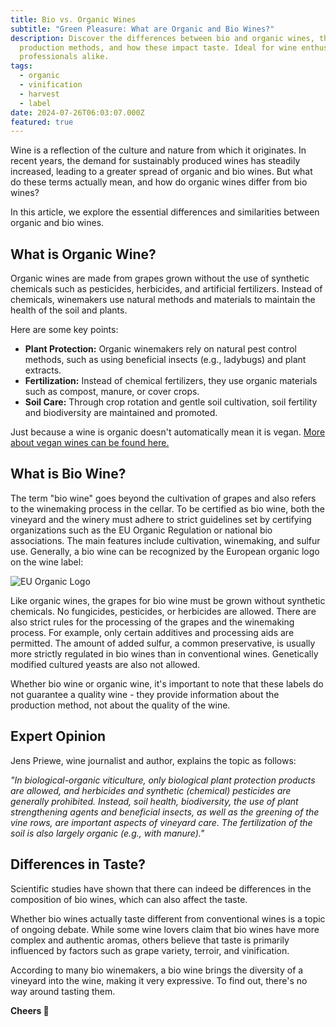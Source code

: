 ```yaml
---
title: Bio vs. Organic Wines
subtitle: "Green Pleasure: What are Organic and Bio Wines?"
description: Discover the differences between bio and organic wines, their
  production methods, and how these impact taste. Ideal for wine enthusiasts and
  professionals alike.
tags:
  - organic
  - vinification
  - harvest
  - label
date: 2024-07-26T06:03:07.000Z
featured: true
---
```


Wine is a reflection of the culture and nature from which it originates. In recent years, the demand for sustainably produced wines has steadily increased, leading to a greater spread of organic and bio wines. But what do these terms actually mean, and how do organic wines differ from bio wines?

In this article, we explore the essential differences and similarities between organic and bio wines.

## What is Organic Wine?

Organic wines are made from grapes grown without the use of synthetic chemicals such as pesticides, herbicides, and artificial fertilizers. Instead of chemicals, winemakers use natural methods and materials to maintain the health of the soil and plants.

Here are some key points:

- **Plant Protection:** Organic winemakers rely on natural pest control methods, such as using beneficial insects (e.g., ladybugs) and plant extracts.
- **Fertilization:** Instead of chemical fertilizers, they use organic materials such as compost, manure, or cover crops.
- **Soil Care:** Through crop rotation and gentle soil cultivation, soil fertility and biodiversity are maintained and promoted.

Just because a wine is organic doesn't automatically mean it is vegan. [More about vegan wines can be found here.](/en/blog/wines/vegan-wines)

## What is Bio Wine?

The term "bio wine" goes beyond the cultivation of grapes and also refers to the winemaking process in the cellar. To be certified as bio wine, both the vineyard and the winery must adhere to strict guidelines set by certifying organizations such as the EU Organic Regulation or national bio associations. The main features include cultivation, winemaking, and sulfur use. Generally, a bio wine can be recognized by the European organic logo on the wine label:

![EU Organic Logo](/imgs-blog/eu-organic-logo.jpg)

Like organic wines, the grapes for bio wine must be grown without synthetic chemicals. No fungicides, pesticides, or herbicides are allowed. There are also strict rules for the processing of the grapes and the winemaking process. For example, only certain additives and processing aids are permitted. The amount of added sulfur, a common preservative, is usually more strictly regulated in bio wines than in conventional wines. Genetically modified cultured yeasts are also not allowed.

Whether bio wine or organic wine, it's important to note that these labels do not guarantee a quality wine - they provide information about the production method, not about the quality of the wine.

## Expert Opinion

Jens Priewe, wine journalist and author, explains the topic as follows:

_"In biological-organic viticulture, only biological plant protection products are allowed, and herbicides and synthetic (chemical) pesticides are generally prohibited. Instead, soil health, biodiversity, the use of plant strengthening agents and beneficial insects, as well as the greening of the vine rows, are important aspects of vineyard care. The fertilization of the soil is also largely organic (e.g., with manure)."_

## Differences in Taste?

Scientific studies have shown that there can indeed be differences in the composition of bio wines, which can also affect the taste.

Whether bio wines actually taste different from conventional wines is a topic of ongoing debate. While some wine lovers claim that bio wines have more complex and authentic aromas, others believe that taste is primarily influenced by factors such as grape variety, terroir, and vinification.

According to many bio winemakers, a bio wine brings the diversity of a vineyard into the wine, making it very expressive. To find out, there's no way around tasting them.

**Cheers 🍷**
